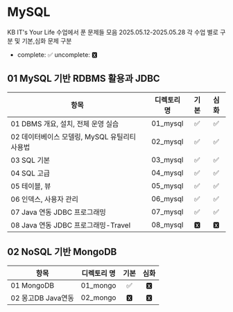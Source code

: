 # MySQL

KB IT's Your Life 수업에서 푼 문제들 모음 2025.05.12-2025.05.28
각 수업 별로 구분 및 기본,심화 문제 구분

- complete: ✅ uncomplete: 🆇

## 01 MySQL 기반 RDBMS 활용과 JDBC

| 항목                                          | 디렉토리 명 | 기본 | 심화 |
| --------------------------------------------- | :---------: | :--: | :--: |
| 01 DBMS 개요, 설치, 전체 운영 실습            |  01_mysql   |  ✅  |  ✅  |
| 02 데이터베이스 모델링, MySQL 유틸리티 사용법 |  02_mysql   |  ✅  |  ✅  |
| 03 SQL 기본                                   |  03_mysql   |  ✅  |  ✅  |
| 04 SQL 고급                                   |  04_mysql   |  ✅  |  ✅  |
| 05 테이블, 뷰                                 |  05_mysql   |  ✅  |  ✅  |
| 06 인덱스, 사용자 관리                        |  06_mysql   |  ✅  |  ✅  |
| 07 Java 연동 JDBC 프로그래밍                  |  07_mysql   |  ✅  |  ✅  |
| 08 Java 연동 JDBC 프로그래밍-Travel           |  08_mysql   |  🆇   |  🆇   |

## 02 NoSQL 기반 MongoDB

| 항목               | 디렉토리 명 | 기본 | 심화 |
| ------------------ | :---------: | :--: | :--: |
| 01 MongoDB         |  01_mongo   |  ✅  |  🆇   |
| 02 몽고DB Java연동 |  02_mongo   |  🆇   |  🆇   |

